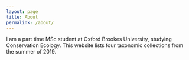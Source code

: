 ```yaml
---
layout: page
title: About
permalink: /about/
---
```


I am a part time MSc student at Oxford Brookes University, studying Conservation Ecology. This website lists four taxonomic collections from the summer of 2019.
